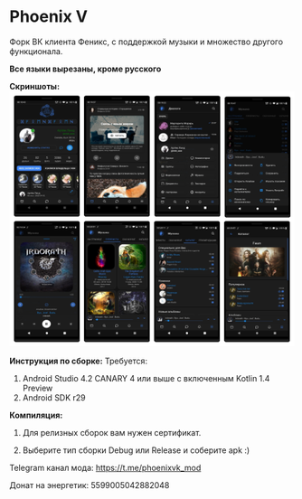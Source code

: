 # Phoenix V
Форк ВК клиента Феникс, с поддержкой музыки и множество другого функционала.

<b>Все языки вырезаны, кроме русского</b>

<b>Скриншоты:</b>
<img src="Screenshots.jpg"/>

<b>Инструкция по сборке:</b>
Требуется:
  1) Android Studio 4.2 CANARY 4 или выше с включенным Kotlin 1.4 Preview
  2) Android SDK r29
  
<b>Компиляция:</b>

  1) Для релизных сборок вам нужен сертификат.

  2) Выберите тип сборки Debug или Release и соберите apk :)

Telegram канал мода: https://t.me/phoenixvk_mod

Донат на энергетик: 5599005042882048
